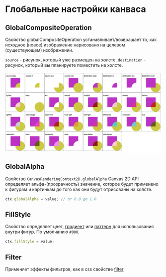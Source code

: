 # Глобальные настройки канваса

## GlobalCompositeOperation
Свойство globalCompositeOperation устанавливает/возвращает то, как исходное (новое) изображение нарисовано на целевом (существующем) изображении.

`source` - рисунок, который уже размещен на холсте.
`destination` - рисунок, который вы планируете поместить на холсте.

![Alt text](/images/canvas/GlobalCompositeOperation.png)

## GlobalAlpha
Свойство `CanvasRenderingContext2D.globalAlpha` Canvas 2D API определяет альфа-(прозрачность) значение, которое будет применено к фигурам и картинкам до того как они будут отрисованы на холсте.

```js
ctx.globalAlpha = value; // от 0.0 до 1.0
```

## FillStyle
Свойство определяет цвет, [градиент](https://developer.mozilla.org/en-US/docs/Web/API/CanvasGradient) или [паттерн](https://developer.mozilla.org/en-US/docs/Web/API/CanvasPattern) для использования внутри фигур. По умолчанию `#000`.

```js
ctx.fillStyle = value;
```

## Filter
Применяет эффекты фильтров, как в css свойстве [filter](https://developer.mozilla.org/en-US/docs/Web/CSS/filter)
